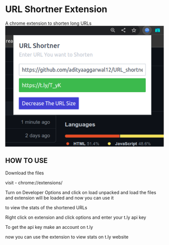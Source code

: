 
# URL Shortner Extension

A chrome extension to shorten long URLs
![ScreenShot](./Screenshot.png)

## HOW TO USE
 Download the files
 
 visit - chrome://extensions/ 

 Turn on Developer Options and click on load unpacked
 and load the files and extension will be loaded and now you can use it

 to view the stats of the shortened URLs

 Right click on extension and click options and enter your t.ly api key

 To get the api key make an account on t.ly

 now you can use the extension to view stats on t.ly website
 
